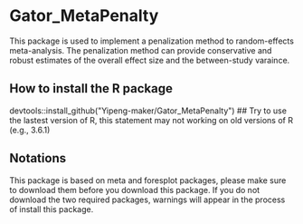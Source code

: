 # Gator_MetaPenalty
This package is used to implement a penalization method to random-effects meta-analysis. The penalization method can provide conservative and robust estimates of the overall effect size and the between-study varaince.

## How to install the R package
devtools::install_github("Yipeng-maker/Gator_MetaPenalty") ## Try to use the lastest version of R, this statement may not working on old versions of R (e.g., 3.6.1)

## Notations
This package is based on meta and foresplot packages, please make sure to download them before you download this package. If you do not download the two required packages, warnings will appear in the process of install this package.
